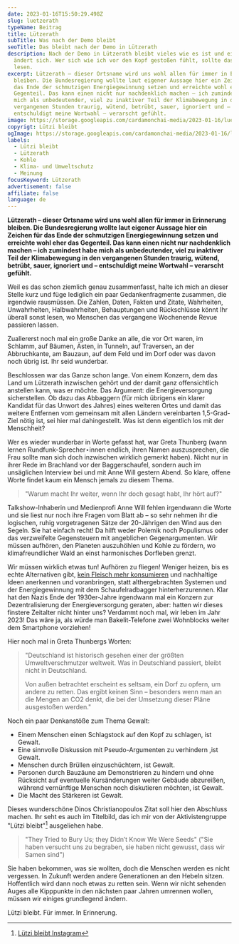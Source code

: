 ```yaml
---
date: 2023-01-16T15:50:29.498Z
slug: luetzerath
typeName: Beitrag
title: Lützerath
subTitle: Was nach der Demo bleibt
seoTitle: Das bleibt nach der Demo in Lützerath
description: Nach der Demo in Lützerath bleibt vieles wie es ist und einiges
  ändert sich. Wer sich wie ich vor den Kopf gestoßen fühlt, sollte das hier
  lesen.
excerpt: Lützerath – dieser Ortsname wird uns wohl allen für immer in Erinnerung
  bleiben. Die Bundesregierung wollte laut eigener Aussage hier ein Zeichen für
  das Ende der schmutzigen Energiegewinnung setzen und erreichte wohl eher das
  Gegenteil. Das kann einen nicht nur nachdenklich machen – ich zumindest habe
  mich als unbedeutender, viel zu inaktiver Teil der Klimabewegung in den
  vergangenen Stunden traurig, wütend, betrübt, sauer, ignoriert und –
  entschuldigt meine Wortwahl – verarscht gefühlt.
image: https://storage.googleapis.com/cardamonchai-media/2023-01-16/luetzi-bleibt-jpg-imagine-080808_5c5350_1024_768/640.webp
copyrigt: Lützi bleibt
ogImage: https://storage.googleapis.com/cardamonchai-media/2023-01-16/luetzi-bleibt-og-jpg-imagine-080808_67686d_1200_628/640.webp
labels:
  - Lützi bleibt
  - Lützerath
  - Kohle
  - Klima- und Umweltschutz
  - Meinung
focusKeyword: Lützerath
advertisement: false
affiliate: false
language: de
---
```

**Lützerath – dieser Ortsname wird uns wohl allen für immer in Erinnerung bleiben. Die Bundesregierung wollte laut eigener Aussage hier ein Zeichen für das Ende der schmutzigen Energiegewinnung setzen und erreichte wohl eher das Gegenteil. Das kann einen nicht nur nachdenklich machen – ich zumindest habe mich als unbedeutender, viel zu inaktiver Teil der Klimabewegung in den vergangenen Stunden traurig, wütend, betrübt, sauer, ignoriert und – entschuldigt meine Wortwahl – verarscht gefühlt.**

Weil es das schon ziemlich genau zusammenfasst, halte ich mich an dieser Stelle kurz und füge lediglich ein paar Gedankenfragmente zusammen, die irgendwie rausmüssen. Die Zahlen, Daten, Fakten und Zitate, Wahrheiten, Unwahrheiten, Halbwahrheiten, Behauptungen und Rückschlüsse könnt Ihr überall sonst lesen, wo Menschen das vergangene Wochenende Revue passieren lassen.

Zuallererst noch mal ein große Danke an alle, die vor Ort waren, im Schlamm, auf Bäumen, Ästen, in Tunneln, auf Traversen, an der Abbruchkante, am Bauzaun, auf dem Feld und im Dorf oder was davon noch übrig ist. Ihr seid wunderbar.

Beschlossen war das Ganze schon lange. Von einem Konzern, dem das Land um Lützerath inzwischen gehört und der damit ganz offensichtlich anstellen kann, was er möchte. Das Argument: die Energieversorgung sicherstellen. Ob dazu das Abbaggern (für mich übrigens ein klarer Kandidat für das Unwort des Jahres) eines weiteren Ortes und damit das weitere Entfernen vom gemeinsam mit allen Ländern vereinbarten 1,5-Grad-Ziel nötig ist, sei hier mal dahingestellt. Was ist denn eigentlich los mit der Menschheit?

Wer es wieder wunderbar in Worte gefasst hat, war Greta Thunberg (wann lernen Rundfunk-Sprecher⋆innen endlich, ihren Namen auszusprechen, die Frau sollte man sich doch inzwischen wirklich gemerkt haben). Nicht nur in ihrer Rede im Brachland vor der Baggerschaufel, sondern auch im unsäglichen Interview bei und mit Anne Will gestern Abend. So klare, offene Worte findet kaum ein Mensch jemals zu diesem Thema. 

> "Warum macht Ihr weiter, wenn Ihr doch gesagt habt, Ihr hört auf?"

Talkshow-Inhaberin und Medienprofi Anne Will fehlen irgendwann die Worte und sie liest nur noch ihre Fragen vom Blatt ab – so sehr nehmen ihr die logischen, ruhig vorgetragenen Sätze der 20-Jährigen den Wind aus den Segeln. Sie hat einfach recht! Da hilft weder Polemik noch Populismus oder das verzweifelte Gegensteuern mit angeblichen Gegenargumenten. Wir müssen aufhören, den Planeten auszuhöhlen und Kohle zu fördern, wo klimafreundlicher Wald an einst harmonisches Dorfleben grenzt.

Wir müssen wirklich etwas tun! Aufhören zu fliegen! Weniger heizen, bis es echte Alternativen gibt, [kein Fleisch mehr konsumieren](/2022/07/klima-durch-pflanzliche-ernaehrung-schuetzen/) und nachhaltige Ideen anerkennen und voranbringen, statt althergebrachten Systemen und der Energiegewinnung mit dem Schaufelradbagger hinterherzurennen. Klar hat den Nazis Ende der 1930er-Jahre irgendwann mal ein Konzern zur Dezentralisierung der Energieversorgung geraten, aber: hatten wir dieses finstere Zeitalter nicht hinter uns? Verdammt noch mal, wir leben im Jahr 2023! Das wäre ja, als würde man Bakelit-Telefone zwei Wohnblocks weiter dem Smartphone vorziehen!

Hier noch mal in Greta Thunbergs Worten:

> "Deutschland ist historisch gesehen einer der größten Umweltverschmutzer weltweit. Was in Deutschland passiert, bleibt nicht in Deutschland.
> 
> Von außen betrachtet erscheint es seltsam, ein Dorf zu opfern, um andere zu retten. Das ergibt keinen Sinn – besonders wenn man an die Mengen an CO2 denkt, die bei der Umsetzung dieser Pläne ausgestoßen werden."

Noch ein paar Denkanstöße zum Thema Gewalt:

- Einem Menschen einen Schlagstock auf den Kopf zu schlagen, ist Gewalt.
- Eine sinnvolle Diskussion mit Pseudo-Argumenten zu verhindern ,ist Gewalt.
- Menschen durch Brüllen einzuschüchtern, ist Gewalt.
- Personen durch Bauzäune am Demonstrieren zu hindern und ohne Rücksicht auf eventuelle Kursänderungen weiter Gebäude abzureißen, während vernünftige Menschen noch diskutieren möchten, ist Gewalt.
- Die Macht des Stärkeren ist Gewalt.

Dieses wunderschöne Dinos Christianopoulos Zitat soll hier den Abschluss machen. Ihr seht es auch im Titelbild, das ich mir von der Aktivistengruppe "Lützi bleibt"[^1] ausgeliehen habe.

> "They Tried to Bury Us; they Didn’t Know We Were Seeds" 
> ("Sie haben versucht uns zu begraben, sie haben nicht gewusst, dass wir Samen sind")

Sie haben bekommen, was sie wollten, doch die Menschen werden es nicht vergessen. In Zukunft werden andere Generationen an den Hebeln sitzen. Hoffentlich wird dann noch etwas zu retten sein. Wenn wir nicht sehenden Auges alle Kipppunkte in den nächsten paar Jahren umrennen wollen, müssen wir einiges grundlegend ändern.

Lützi bleibt. Für immer. In Erinnerung.

[^1]: [Lützi bleibt Instagram](https://www.instagram.com/)
